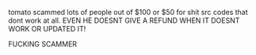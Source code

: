 tomato scammed lots of people out of $100 or $50 for shit src codes that dont work at all. EVEN HE DOESNT GIVE A REFUND WHEN IT DOESNT WORK OR UPDATED IT!

FUCKING SCAMMER
